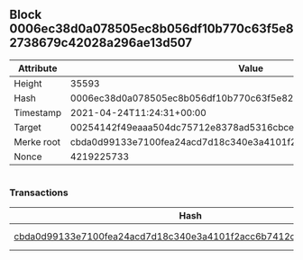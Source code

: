 ## Block 0006ec38d0a078505ec8b056df10b770c63f5e82738679c42028a296ae13d507

Attribute | Value
--- | ---
Height | 35593
Hash | 0006ec38d0a078505ec8b056df10b770c63f5e82738679c42028a296ae13d507
Timestamp | 2021-04-24T11:24:31+00:00
Target | 00254142f49eaaa504dc75712e8378ad5316cbcead634704b3734b6271167cc4
Merke root | cbda0d99133e7100fea24acd7d18c340e3a4101f2acc6b7412c921f89d5a0e10
Nonce | 4219225733

```

```

### Transactions

Hash | Amount
--- | ---
[cbda0d99133e7100fea24acd7d18c340e3a4101f2acc6b7412c921f89d5a0e10](cbda0d99133e7100fea24acd7d18c340e3a4101f2acc6b7412c921f89d5a0e10.md) | 10.00000000 SKEPTI 
